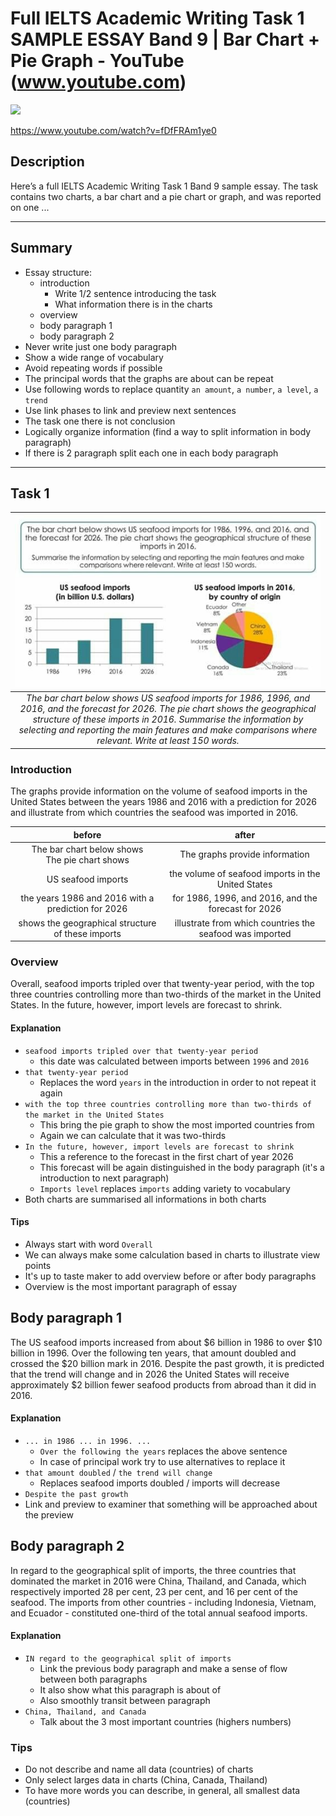 # Full IELTS Academic Writing Task 1 SAMPLE ESSAY Band 9 \| Bar Chart + Pie Graph - YouTube (www.youtube.com)

![](https://img.youtube.com/vi/fDfFRAm1ye0/maxresdefault.jpg)

<https://www.youtube.com/watch?v=fDfFRAm1ye0>

## Description
Here’s a full IELTS Academic Writing Task 1 Band 9 sample essay. The task contains two charts, a bar chart and a pie chart or graph, and was reported on one ...

------------------------------------------------------------------------

## Summary

- Essay structure:
  - introduction
    - Write 1/2 sentence introducing the task
    - What information there is in the charts
  - overview
  - body paragraph 1
  - body paragraph 2
- Never write just one body paragraph
- Show a wide range of vocabulary
- Avoid repeating words if possible
- The principal words that the graphs are about can be repeat
- Use following words to replace quantity `an amount`, `a number`, `a level`, `a trend`
- Use link phases to link and preview next sentences
- The task one there is not conclusion
- Logically organize information (find a way to split information in body paragraph)
- If there is 2  paragraph split each one in each body paragraph

------------------------------------------------------------------------

## Task 1
|![task 1](../images/bad63b6d-ff9f-4443-832d-487939dd162b.jpg)|
|:---:|
|*The bar chart below shows US seafood imports for 1986, 1996, and 2016, and the forecast for 2026. The pie chart shows the geographical structure of these imports in 2016. Summarise the information by selecting and reporting the main features and make comparisons where relevant. Write at least 150 words.*|

### Introduction
The graphs provide information on the volume of seafood imports in the United States between the years 1986 and 2016 with a prediction for 2026 and illustrate from which countries the seafood was imported in 2016.

|before|after|
|:---:|:---:|
|The bar chart below shows <br> The  pie chart  shows|The graphs provide information|
|US seafood imports|the volume of seafood imports in the United States|
|the years 1986 and 2016 with a prediction for 2026|for 1986, 1996, and 2016, and the forecast for 2026|
|shows the geographical structure of these imports|illustrate from which countries the seafood was imported|

### Overview
Overall, seafood imports tripled over that twenty-year period, with the top three countries controlling more than two-thirds of the market in the United States. In the future, however, import levels are forecast to shrink.

#### Explanation
- `seafood imports tripled over that twenty-year period`
  - this date was calculated between imports between `1996` and `2016`
- `that twenty-year period`
  - Replaces the word `years` in the introduction in order to not repeat it again
- `with the top three countries controlling more than two-thirds of the market in the United States`
  - This bring the pie graph to show the most imported countries from
  - Again we can calculate that it was two-thirds
- `In the future, however, import levels are forecast to shrink`
  - This a reference to the forecast in the first chart of year 2026
  - This forecast will be again distinguished in the body paragraph (it's a introduction to next paragraph)
  - `Imports level` replaces `imports` adding variety to vocabulary
- Both charts are summarised all informations in both charts

#### Tips
- Always start with word `Overall`
- We can always make some calculation based in charts to illustrate view points
- It's up to taste maker to add overview before or after body paragraphs
- Overview is the most important paragraph of essay

## Body paragraph 1
The US seafood imports increased from about $6 billion in 1986 to over $10 billion in 1996. Over the following ten years, that amount doubled and crossed the $20 billion mark in 2016. Despite the past growth, it is predicted that the trend will change and in 2026 the United States will receive approximately $2 billion fewer seafood products from abroad than it did in 2016.

#### Explanation
- `... in 1986 ... in 1996. ...` 
  - `Over the following the years` replaces the above sentence
  - In case of principal work try to use alternatives to replace it
- `that amount doubled` / `the trend will change`
  - Replaces seafood imports doubled / imports will decrease
- `Despite the past growth`
 - Link and preview to examiner that something will be approached about the preview

## Body paragraph 2
In regard to the geographical split of imports, the three countries that dominated the market in 2016 were China, Thailand, and Canada, which respectively imported 28 per cent, 23 per cent, and 16 per cent of the seafood. The imports from other countries - including Indonesia, Vietnam, and Ecuador - constituted one-third of the total annual seafood imports.

#### Explanation
- `IN regard to the geographical split of imports`
  - Link the previous body paragraph and make a sense of flow between both paragraphs
  - It also show what this paragraph is about of
  - Also smoothly transit between paragraph 
- `China, Thailand, and Canada`
  - Talk about the 3 most important countries (highers numbers)

### Tips
- Do not describe and name all data (countries) of charts
- Only select larges data in charts (China, Canada, Thailand)
- To have more words you can describe, in general, all smallest data (countries) 
